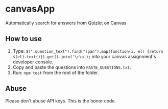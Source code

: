 # canvasApp
Automatically search for answers from Quizlet on Canvas

## How to use
1. Type:
    `$(".question_text").find("span").map(function(i, el) {return $(el).text()}).get().join('\r\n');`
    into your canvas assignment's developer console.
2. Copy and paste the questions into `PASTE_QUESTIONS.txt`.
3. Run: `npm test` from the root of the folder.

## Abuse
Please don't abuse API keys. This is the honor code.
